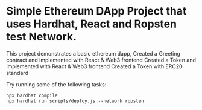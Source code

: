 # Simple Ethereum DApp Project that uses Hardhat, React and Ropsten test Network.

This project demonstrates a basic ethereum dapp,
Created a Greeting contract and implemented with React & Web3 frontend
Created a Token and implemented with React & Web3 frontend
Created a Token with ERC20 standard

Try running some of the following tasks:

```shell
npx hardhat compile
npx hardhat run scripts/deploy.js --network ropsten

```
